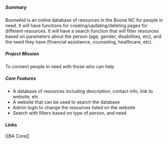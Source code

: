 ##### Summary
BooneAid is an online database of resources in the Boone NC for people in need. It will have functions for creating/updating/deleting pages for different resources. It will have a search function that will filter resources based on parameters about the person (age, gender, disabilities, etc), and the need they have (financial assistance, counseling, healthcare, etc). 

##### Project Mission
To connect people in need with those who can help

##### Core Features
- A database of resources including description, contact info, link to website, etc
- A website that can be used to search the database
- Admin login to change the resources listed on the website
- Search with filters based on type of person, and need

#### Links
[[BA Core]]

